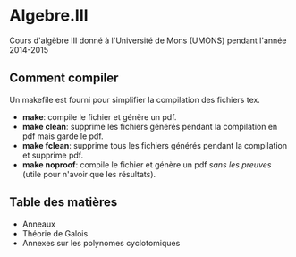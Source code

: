 # Algebre.III

Cours d'algèbre III donné à l'Université de Mons (UMONS) pendant l'année 2014-2015

## Comment compiler

Un makefile est fourni pour simplifier la compilation des fichiers tex.

* **make**: compile le fichier et génère un pdf.
* **make clean**: supprime les fichiers générés pendant la compilation en pdf
  mais garde le pdf.
* **make fclean**: supprime tous les fichiers générés pendant la compilation et
  supprime pdf.
* **make noproof**: compile le fichier et génère un pdf *sans les preuves*
  (utile pour n'avoir que les résultats).

## Table des matières

* Anneaux
* Théorie de Galois
* Annexes sur les polynomes cyclotomiques

